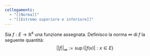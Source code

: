 ```yaml
---
collegamenti:
  - "[[Norma]]"
  - "[[Estremo superiore e inferiore]]"
---
```

Sia $f:E\to\mathbb{R}^{k}$ una funzione assegnata.
Definisco la norma $\infty$ di $f$ la seguente quantità:
$$||f||_{\infty}:=\sup\{|f(x)|:x\in E\}$$

